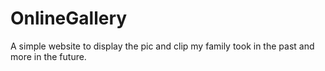 # OnlineGallery
A simple website to display the pic and clip my family took in the past and more in the future.
